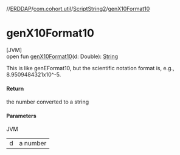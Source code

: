 //[ERDDAP](../../../index.md)/[com.cohort.util](../index.md)/[ScriptString2](index.md)/[genX10Format10](gen-x10-format10.md)

# genX10Format10

[JVM]\
open fun [genX10Format10](gen-x10-format10.md)(d: Double): [String](https://docs.oracle.com/en/java/javase/17/docs/api/java.base/java/lang/String.html)

This is like genEFormat10, but the scientific notation format is, e.g., 8.9509484321x10^-5.

#### Return

the number converted to a string

#### Parameters

JVM

| | |
|---|---|
| d | a number |